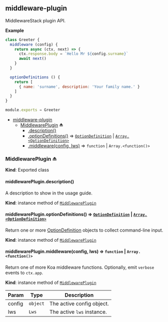 <a name="module_middleware-plugin"></a>

## middleware-plugin
MiddlewareStack plugin API.

**Example**  
```js
class Greeter {
  middleware (config) {
    return async (ctx, next) => {
      ctx.response.body = `Hello Mr ${config.surname}`
      await next()
    }
  }

  optionDefinitions () {
    return [
      { name: 'surname', description: 'Your family name.' }
    ]
  }
}

module.exports = Greeter
```

* [middleware-plugin](#module_middleware-plugin)
    * [MiddlewarePlugin](#exp_module_middleware-plugin--MiddlewarePlugin) ⏏
        * [.description()](#module_middleware-plugin--MiddlewarePlugin+description)
        * [.optionDefinitions()](#module_middleware-plugin--MiddlewarePlugin+optionDefinitions) ⇒ [<code>OptionDefinition</code>](https://github.com/75lb/command-line-args/blob/master/doc/option-definition.md) \| [<code>Array.&lt;OptionDefinition&gt;</code>](https://github.com/75lb/command-line-args/blob/master/doc/option-definition.md)
        * [.middleware(config, lws)](#module_middleware-plugin--MiddlewarePlugin+middleware) ⇒ <code>function</code> \| <code>Array.&lt;function()&gt;</code>

<a name="exp_module_middleware-plugin--MiddlewarePlugin"></a>

### MiddlewarePlugin ⏏
**Kind**: Exported class  
<a name="module_middleware-plugin--MiddlewarePlugin+description"></a>

#### middlewarePlugin.description()
A description to show in the usage guide.

**Kind**: instance method of [<code>MiddlewarePlugin</code>](#exp_module_middleware-plugin--MiddlewarePlugin)  
<a name="module_middleware-plugin--MiddlewarePlugin+optionDefinitions"></a>

#### middlewarePlugin.optionDefinitions() ⇒ [<code>OptionDefinition</code>](https://github.com/75lb/command-line-args/blob/master/doc/option-definition.md) \| [<code>Array.&lt;OptionDefinition&gt;</code>](https://github.com/75lb/command-line-args/blob/master/doc/option-definition.md)
Return one or more [OptionDefinition](https://github.com/75lb/command-line-args/blob/master/doc/option-definition.md) objects to collect command-line input.

**Kind**: instance method of [<code>MiddlewarePlugin</code>](#exp_module_middleware-plugin--MiddlewarePlugin)  
<a name="module_middleware-plugin--MiddlewarePlugin+middleware"></a>

#### middlewarePlugin.middleware(config, lws) ⇒ <code>function</code> \| <code>Array.&lt;function()&gt;</code>
Return one of more Koa middleware functions. Optionally, emit `verbose` events to `ctx.app`.

**Kind**: instance method of [<code>MiddlewarePlugin</code>](#exp_module_middleware-plugin--MiddlewarePlugin)  

| Param | Type | Description |
| --- | --- | --- |
| config | <code>object</code> | The active config object. |
| lws | <code>Lws</code> | The active `lws` instance. |


